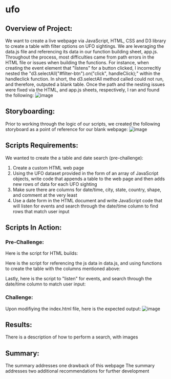 # ufo
## Overview of Project: 
We want to create a live webpage via JavaScript, HTML, CSS and D3 library to create a table with filter options on UFO sightings. We are leveraging the data.js file and referencing its data in our function building sheet, app.js. 
Throughout the process, most difficulties came from path errors in the HTML file or issues when building the functions. 
For instance, when creating the event element that "listens" for a button clicked, I incorrecltly nested the "d3.selectAll("#filter-btn").on("click", handleClick);" within the handleclick function. 
In short, the d3.selectAll method called could not run, and therefore, outputed a blank table. 
Once the path and the nesting issues were fixed via the HTML, and app.js sheets, respectively, I ran and found the following: 
![image](https://user-images.githubusercontent.com/102266450/174498759-1a1b29f3-9fd8-427c-b91a-2dee89767fdc.png)

## Storyboarding: 
Prior to working through the logic of our scripts, we created the following storyboard as a point of reference for our blank webpage:
![image](https://user-images.githubusercontent.com/102266450/174499104-6c5c2f72-4478-4b01-9f67-d2ddbc802f8d.png)

## Scripts Requirements:
We wanted to create the a table and date search (pre-challenge):
1. Create a custom HTML web page
2. Using the UFO dataset provided in the form of an array of JavaScript objects, write code that appends a table to the web page and then adds new rows of data for each UFO sighting
3. Make sure there are columns for date/time, city, state, country, shape, and comment at the very least
4. Use a date form in the HTML document and write JavaScript code that will listen for events and search through the date/time column to find rows that match user input

## Scripts In Action: 
### Pre-Challenge:
Here is the script for HTML builds: 

Here is the script for referencing the js data in data.js, and using functions to create the table with the columns mentioned above: 

Lastly, here is the script to "listen" for events, and search through the date/time column to match user input: 
### Challenge:
Upon modifiying the index.html file, here is the expected output: 
![image](https://user-images.githubusercontent.com/102266450/174499753-010327cf-8e5c-4927-899a-8a03889abda6.png)

## Results:
There is a description of how to perform a search, with images

## Summary:
The summary addresses one drawback of this webpage
The summary addresses two additional recommendations for further development
